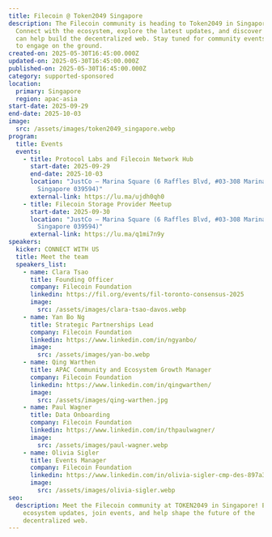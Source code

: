 ```yaml
---
title: Filecoin @ Token2049 Singapore
description: The Filecoin community is heading to Token2049 in Singapore!
  Connect with the ecosystem, explore the latest updates, and discover how you
  can help build the decentralized web. Stay tuned for community events and ways
  to engage on the ground.
created-on: 2025-05-30T16:45:00.000Z
updated-on: 2025-05-30T16:45:00.000Z
published-on: 2025-05-30T16:45:00.000Z
category: supported-sponsored
location:
  primary: Singapore
  region: apac-asia
start-date: 2025-09-29
end-date: 2025-10-03
image:
  src: /assets/images/token2049_singapore.webp
program:
  title: Events
  events:
    - title: Protocol Labs and Filecoin Network Hub
      start-date: 2025-09-29
      end-date: 2025-10-03
      location: "JustCo – Marina Square (6 Raffles Blvd, #03-308 Marina Square,
        Singapore 039594)"
      external-link: https://lu.ma/ujdh0qh0
    - title: Filecoin Storage Provider Meetup
      start-date: 2025-09-30
      location: "JustCo – Marina Square (6 Raffles Blvd, #03-308 Marina Square,
        Singapore 039594)"
      external-link: https://lu.ma/q1mi7n9y
speakers:
  kicker: CONNECT WITH US
  title: Meet the team
  speakers_list:
    - name: Clara Tsao
      title: Founding Officer
      company: Filecoin Foundation
      linkedin: https://fil.org/events/fil-toronto-consensus-2025
      image:
        src: /assets/images/clara-tsao-davos.webp
    - name: Yan Bo Ng
      title: Strategic Partnerships Lead
      company: Filecoin Foundation
      linkedin: https://www.linkedin.com/in/ngyanbo/
      image:
        src: /assets/images/yan-bo.webp
    - name: Qing Warthen
      title: APAC Community and Ecosystem Growth Manager
      company: Filecoin Foundation
      linkedin: https://www.linkedin.com/in/qingwarthen/
      image:
        src: /assets/images/qing-warthen.jpg
    - name: Paul Wagner
      title: Data Onboarding
      company: Filecoin Foundation
      linkedin: https://www.linkedin.com/in/thpaulwagner/
      image:
        src: /assets/images/paul-wagner.webp
    - name: Olivia Sigler
      title: Events Manager
      company: Filecoin Foundation
      linkedin: https://www.linkedin.com/in/olivia-sigler-cmp-des-897a30190/
      image:
        src: /assets/images/olivia-sigler.webp
seo:
  description: Meet the Filecoin community at TOKEN2049 in Singapore! Explore
    ecosystem updates, join events, and help shape the future of the
    decentralized web.
---
```

